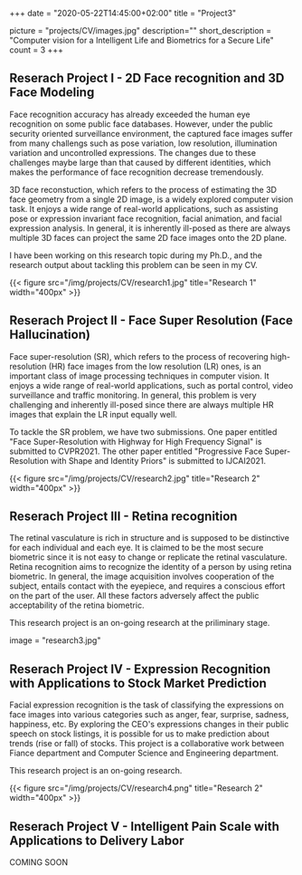 +++
date = "2020-05-22T14:45:00+02:00"
title = "Project3"

picture = "projects/CV/images.jpg"
description=""
short_description = "Computer vision for a Intelligent Life and Biometrics for a Secure Life"
count = 3
+++

## Reserach Project I - 2D Face recognition and 3D Face Modeling
Face recognition accuracy has already exceeded the human eye recognition on some public face databases. However, under the public security oriented surveillance environment, the captured face images suffer from many challengs such as pose variation, low resolution, illumination variation and uncontrolled expressions. The changes due to these challenges maybe large than that caused by different identities, which makes the performance of face recognition decrease tremendously.

3D face reconstuction, which refers to the process of estimating the 3D face geometry from a single 2D image, is a widely explored computer vision task. It enjoys a wide range of real-world applications, such as assisting pose or expression invariant face recognition, facial animation, and facial expression analysis. In general, it is inherently ill-posed as there are always multiple 3D faces can project the same 2D face images onto the 2D plane.

I have been working on this research topic during my Ph.D., and the research output about tackling this problem can be seen in my CV.

{{< figure src="/img/projects/CV/research1.jpg" title="Research 1" width="400px" >}}


## Reserach Project II - Face Super Resolution (Face Hallucination)
Face super-resolution (SR), which refers to the process of recovering high-resolution (HR) face images from the low resolution (LR) ones, is an
important class of image processing techniques in computer vision. It enjoys a wide range of real-world applications, such as portal control, 
video surveillance and traffic monitoring. In general, this problem is very challenging and inherently ill-posed since there are always multiple
HR images that explain the LR input equally well. 

To tackle the SR problem, we have two submissions. One paper entitled "Face Super-Resolution with Highway for High Frequency Signal" is submitted to CVPR2021. The other paper entitled "Progressive Face Super-Resolution with Shape and Identity Priors" is submitted to IJCAI2021.

{{< figure src="/img/projects/CV/research2.jpg" title="Research 2" width="400px" >}}


## Reserach Project III - Retina recognition
The retinal vasculature is rich in structure and is supposed to be distinctive for each individual and each eye. It is claimed to be the most secure biometric since it is not easy to change or replicate the retinal vasculature. Retina recognition aims to recognize the identity of a person by using 
retina biometric. In general, the image acquisition involves cooperation of the subject, entails contact with the eyepiece, and requires a conscious effort on the part of the
user. All these factors adversely affect the public acceptability of the retina biometric. 

This research project is an on-going research at the priliminary stage. 

image = "research3.jpg"

## Reserach Project IV - Expression Recognition with Applications to Stock Market Prediction
Facial expression recognition is the task of classifying the expressions on face images into various categories such as anger, fear, surprise, sadness, happiness, etc.
By exploring the CEO's expressions changes in their public speech on stock listings, it is possible for us to make prediction about trends (rise or fall) of stocks. 
This project is a collaborative work between Fiance department and Computer Science and Engineering department.

This research project is an on-going research. 

{{< figure src="/img/projects/CV/research4.png" title="Research 2" width="400px" >}}
## Reserach Project V - Intelligent Pain Scale with Applications to Delivery Labor
COMING SOON